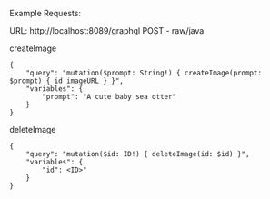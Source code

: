 Example Requests:

URL: http://localhost:8089/graphql
POST - raw/java

createImage
```
{
    "query": "mutation($prompt: String!) { createImage(prompt: $prompt) { id imageURL } }",
    "variables": {
        "prompt": "A cute baby sea otter"
    }
}

```

deleteImage
```
{
    "query": "mutation($id: ID!) { deleteImage(id: $id) }",
    "variables": {
        "id": <ID>"
    }
}

```

